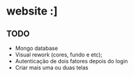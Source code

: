 # website :]


## TODO

* Mongo database
* Visual rework (cores, fundo e etc);
* Autenticação de dois fatores depois do login
* Criar mais uma ou duas telas

